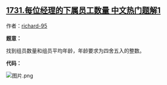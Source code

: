 ## [1731.每位经理的下属员工数量 中文热门题解1](https://leetcode.cn/problems/the-number-of-employees-which-report-to-each-employee/solutions/100000/zi-lian-jie-count-round-avg-order-by-by-86okg)

作者：[richard-95](https://leetcode.cn/u/richard-95)

**题意：**
找到组员数量和组员平均年龄，年龄要求为四舍五入的整数。
**代码：**
![图片.png](https://pic.leetcode-cn.com/1611459851-VlLeJj-%E5%9B%BE%E7%89%87.png)


